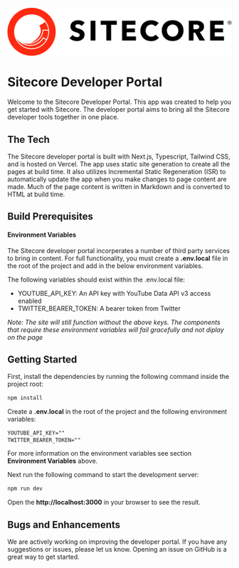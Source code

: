 ![Sitecore logo in red background](https://raw.githubusercontent.com/Sitecore/developer-portal/Readme/public/sitecore.svg)

# Sitecore Developer Portal
Welcome to the Sitecore Developer Portal. This app was created to help you get started with Sitecore. The developer portal aims to bring all the Sitecore developer tools together in one place.

## The Tech
The Sitecore developer portal is built with Next.js, Typescript, Tailwind CSS, and is hosted on Vercel. The app uses static site generation to create all the pages at build time. It also utilizes Incremental Static Regeneration (ISR) to automatically update the app when you make changes to page content are made. Much of the page content is written in Markdown and is converted to HTML at build time.

## Build Prerequisites
#### Environment Variables
The Sitecore developer portal incorperates a number of third party services to bring in content. For full functionality, you must create a **.env.local** file in the root of the project and add in the below environment variables. 

The following variables should exist within the .env.local file: 
- YOUTUBE_API_KEY: An API key with YouTube Data API v3 access enabled
- TWITTER_BEARER_TOKEN: A bearer token from Twitter 

*Note: The site will still function without the above keys. The components that require these environment variables will fail gracefully and not diplay on the page*

## Getting Started

First, install the dependencies by running the following command inside the project root:
```bash
npm install
```
Create a **.env.local** in the root of the project and the following environment variables:
```
YOUTUBE_API_KEY=""
TWITTER_BEARER_TOKEN=""
```
For more information on the environment variables see section **Environment Variables** above.

Next run the following command to start the development server:
```bash
npm run dev
```
Open the **http://localhost:3000** in your browser to see the result.


## Bugs and Enhancements 
We are actively working on improving the developer portal. If you have any suggestions or issues, please let us know. Opening an issue on GitHub is a great way to get started.